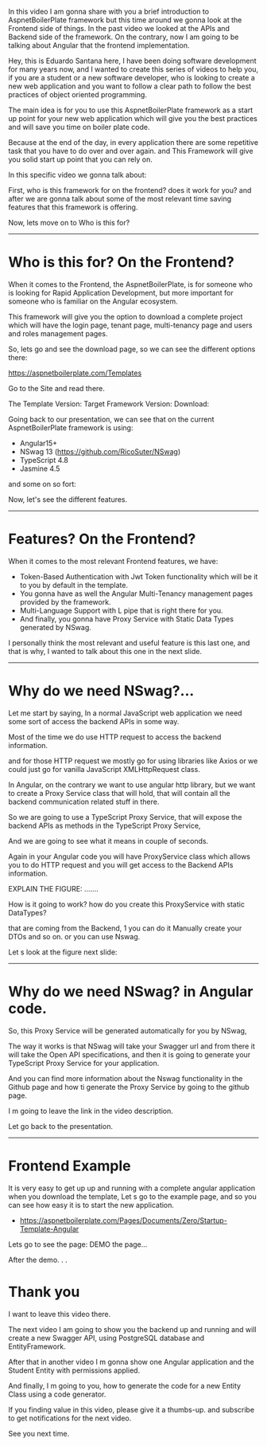 In this video I am gonna share with you a brief introduction to AspnetBoilerPlate framework but this time around we gonna look at the Frontend side of things.
In the past video we looked at the APIs and Backend side of the framework. On the contrary, now I am going to be talking about Angular that the frontend implementation.

Hey, this is Eduardo Santana here, I have been doing software development for many years now, and I wanted to create this series of videos to help you, if you are a student or a new software developer, who is looking to create a new web application and you want to follow a clear path to follow the best practices of object oriented programming.

The main idea is for you to use this AspnetBoilerPlate framework as a start up point for your new web application which will give you the best practices and will save you time on boiler plate code.

Because at the end of the day, in every application there are some repetitive task that you have to do over and over again. and This Framework will give you solid start up point that you can rely on.

In this specific video we gonna talk about:

First, who is this framework for on the frontend? does it work for you? and after we are gonna talk about some of the most relevant time saving features that this framework is offering.

Now, lets move on to Who is this for?

---

# Who is this for? On the Frontend?

When it comes to the Frontend, the AspnetBoilerPlate, is for someone who is looking for Rapid Application Development, but more important for someone who is familiar on the Angular ecosystem.

This framework will give you the option to download a complete project which will have the login page, tenant page, multi-tenancy page and users and roles management pages.

So, lets go and see the download page, so we can see the different options there:

https://aspnetboilerplate.com/Templates

Go to the Site and read there.

The Template Version:
Target Framework Version:
Download:

Going back to our presentation, we can see that on the current AspnetBoilerPlate framework is using:

- Angular15+
- NSwag 13 (https://github.com/RicoSuter/NSwag)
- TypeScript 4.8
- Jasmine 4.5

and some on so fort:

Now, let's see the different features.

---

# Features? On the Frontend?

When it comes to the most relevant Frontend features, we have:

- Token-Based Authentication with Jwt Token functionality which will be it to you by default in the template.
- You gonna have as well the Angular Multi-Tenancy management pages provided by the framework.
- Multi-Language Support with L pipe that is right there for you.
- And finally, you gonna have Proxy Service with Static Data Types generated by NSwag.

I personally think the most relevant and useful feature is this last one, and that is why, I wanted to talk about this one in the next slide.

---

# Why do we need NSwag?...

Let me start by saying, In a normal JavaScript web application we need some sort of access the backend APIs in some way.

Most of the time we do use HTTP request to access the backend information.

and for those HTTP request we mostly go for using libraries like Axios or we could just go for vanilla JavaScript XMLHttpRequest class.

In Angular, on the contrary we want to use angular http library, but we want to create a Proxy Service class that will hold, that will contain all the backend communication related stuff in there.

So we are going to use a TypeScript Proxy Service, that will expose the backend APIs as methods in the TypeScript Proxy Service,

And we are going to see what it means in couple of seconds.

Again in your Angular code you will have ProxyService class which allows you to do HTTP request and you will get access to the Backend APIs information.

EXPLAIN THE FIGURE: .......

How is it going to work? how do you create this ProxyService with static DataTypes?

that are coming from the Backend, 1 you can do it Manually create your DTOs and so on. or you can use Nswag.

Let s look at the figure next slide:

---

# Why do we need NSwag? in Angular code.

So, this Proxy Service will be generated automatically for you by NSwag,

The way it works is that NSwag will take your Swagger url and from there it will take the Open API specifications, and then it is going to generate your TypeScript Proxy Service for your application.

And you can find more information about the Nswag functionality in the Github page and how ti generate the Proxy Service by going to the github page.

I m going to leave the link in the video description.

Let go back to the presentation.

---

# Frontend Example

It is very easy to get up up and running with a complete angular application when you download the template, Let s go to the example page, and so you can see how easy it is to start the new application.

- https://aspnetboilerplate.com/Pages/Documents/Zero/Startup-Template-Angular

Lets go to see the page: DEMO the page...

After the demo. . .

# Thank you

I want to leave this video there.

The next video I am going to show you the backend up and running and will create a new Swagger API, using PostgreSQL database and EntityFramework.

After that in another video I m gonna show one Angular application and the Student Entity with permissions applied.

And finally, I m going to you, how to generate the code for a new Entity Class using a code generator.

If you finding value in this video, please give it a thumbs-up. and subscribe to get notifications for the next video.

See you next time.
